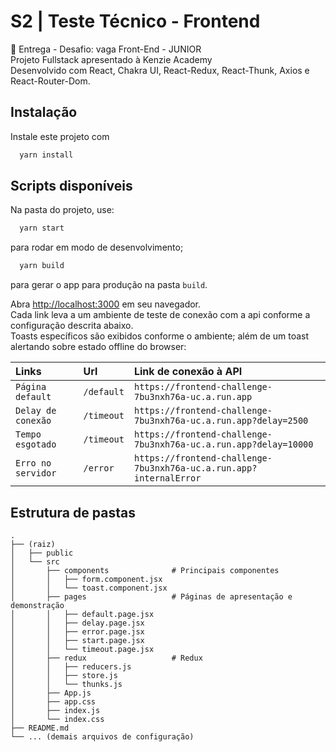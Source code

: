 # S2 | Teste Técnico - Frontend 
🏁 Entrega - Desafio: vaga Front-End - JUNIOR\
Projeto Fullstack apresentado à Kenzie Academy\
Desenvolvido com React, Chakra UI, React-Redux, React-Thunk, Axios e React-Router-Dom.

## Instalação

Instale este projeto com

```bash
  yarn install
```
## Scripts disponíveis

Na pasta do projeto, use:

```bash
  yarn start
```
para rodar em modo de desenvolvimento;

```bash
  yarn build
```
para gerar o app para produção na pasta `build`. 

Abra [http://localhost:3000](http://localhost:3000) em seu navegador. \
Cada link leva a um ambiente de teste de conexão com a api conforme a configuração descrita abaixo.\
Toasts específicos são exibidos conforme o ambiente; além de um toast alertando sobre estado offline do browser:

| Links              | Url        | Link de conexão à API                                              |
| :----------------- | :--------- | :----------------------------------------------------------------- |
| `Página default`   | `/default` | `https://frontend-challenge-7bu3nxh76a-uc.a.run.app`               |
| `Delay de conexão` | `/timeout` | `https://frontend-challenge-7bu3nxh76a-uc.a.run.app?delay=2500`    |
| `Tempo esgotado`   | `/timeout` | `https://frontend-challenge-7bu3nxh76a-uc.a.run.app?delay=10000`   |
| `Erro no servidor` | `/error`   | `https://frontend-challenge-7bu3nxh76a-uc.a.run.app?internalError` |

## Estrutura de pastas

    .
    ├── (raiz)
    │   ├── public
    │   └── src          
    │       ├── components              # Principais componentes          
    │       │   ├── form.component.jsx
    │       │   └── toast.component.jsx
    │       ├── pages                   # Páginas de apresentação e demonstração
    │       │   ├── default.page.jsx         
    │       │   ├── delay.page.jsx         
    │       │   ├── error.page.jsx         
    │       │   ├── start.page.jsx         
    │       │   └── timeout.page.jsx
    │       ├── redux                   # Redux
    │       │   ├── reducers.js         
    │       │   ├── store.js
    │       │   └── thunks.js
    │       ├── App.js          
    │       ├── app.css          
    │       ├── index.js          
    │       └── index.css
    ├── README.md
    └── ... (demais arquivos de configuração)
